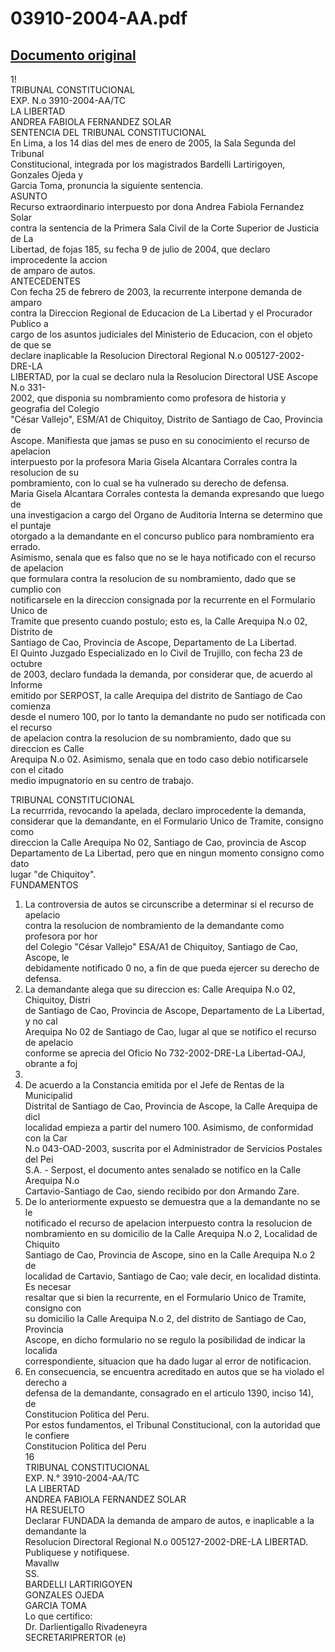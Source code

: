 
03910-2004-AA.pdf
=================
  
[Documento original](https://tc.gob.pe/jurisprudencia/2005/03910-2004-AA.pdf)  
---  
1!  
TRIBUNAL CONSTITUCIONAL  
EXP. N.o 3910-2004-AA/TC  
LA LIBERTAD  
ANDREA FABIOLA FERNANDEZ SOLAR  
SENTENCIA DEL TRIBUNAL CONSTITUCIONAL  
En Lima, a los 14 dias del mes de enero de 2005, la Sala Segunda del Tribunal  
Constitucional, integrada por los magistrados Bardelli Lartirigoyen, Gonzales Ojeda y  
Garcia Toma, pronuncia la siguiente sentencia.  
ASUNTO  
Recurso extraordinario interpuesto por dona Andrea Fabiola Fernandez Solar  
contra la sentencia de la Primera Sala Civil de la Corte Superior de Justicia de La  
Libertad, de fojas 185, su fecha 9 de julio de 2004, que declaro improcedente la accion  
de amparo de autos.  
ANTECEDENTES  
Con fecha 25 de febrero de 2003, la recurrente interpone demanda de amparo  
contra la Direccion Regional de Educacion de La Libertad y el Procurador Publico a  
cargo de los asuntos judiciales del Ministerio de Educacion, con el objeto de que se  
declare inaplicable la Resolucion Directoral Regional N.o 005127-2002-DRE-LA  
LIBERTAD, por la cual se declaro nula la Resolucion Directoral USE Ascope N.o 331-  
2002, que disponia su nombramiento como profesora de historia y geografia del Colegio  
"César Vallejo", ESM/A1 de Chiquitoy, Distrito de Santiago de Cao, Provincia de  
Ascope. Manifiesta que jamas se puso en su conocimiento el recurso de apelacion  
interpuesto por la profesora Maria Gisela Alcantara Corrales contra la resolucion de su  
pombramiento, con lo cual se ha vulnerado su derecho de defensa.  
Maria Gisela Alcantara Corrales contesta la demanda expresando que luego de  
una investigacion a cargo del Organo de Auditoria Interna se determino que el puntaje  
otorgado a la demandante en el concurso publico para nombramiento era errado.  
Asimismo, senala que es falso que no se le haya notificado con el recurso de apelacion  
que formulara contra la resolucion de su nombramiento, dado que se cumplio con  
notificarsele en la direccion consignada por la recurrente en el Formulario Unico de  
Tramite que presento cuando postulo; esto es, la Calle Arequipa N.o 02, Distrito de  
Santiago de Cao, Provincia de Ascope, Departamento de La Libertad.  
El Quinto Juzgado Especializado en lo Civil de Trujillo, con fecha 23 de octubre  
de 2003, declaro fundada la demanda, por considerar que, de acuerdo al Informe  
emitido por SERPOST, la calle Arequipa del distrito de Santiago de Cao comienza  
desde el numero 100, por lo tanto la demandante no pudo ser notificada con el recurso  
de apelacion contra la resolucion de su nombramiento, dado que su direccion es Calle  
Arequipa N.o 02. Asimismo, senala que en todo caso debio notificarsele con el citado  
medio impugnatorio en su centro de trabajo.  
  
TRIBUNAL CONSTITUCIONAL  
La recurrrida, revocando la apelada, declaro improcedente la demanda,  
considerar que la demandante, en el Formulario Unico de Tramite, consigno como  
direccion la Calle Arequipa No 02, Santiago de Cao, provincia de Ascop  
Departamento de La Libertad, pero que en ningun momento consigno como dato  
lugar "de Chiquitoy".  
FUNDAMENTOS  
1. La controversia de autos se circunscribe a determinar si el recurso de apelacio  
contra la resolucion de nombramiento de la demandante como profesora por hor  
del Colegio "César Vallejo" ESA/A1 de Chiquitoy, Santiago de Cao, Ascope, le  
debidamente notificado 0 no, a fin de que pueda ejercer su derecho de defensa.  
2. La demandante alega que su direccion es: Calle Arequipa N.o 02, Chiquitoy, Distri  
de Santiago de Cao, Provincia de Ascope, Departamento de La Libertad, y no cal  
Arequipa No 02 de Santiago de Cao, lugar al que se notifico el recurso de apelacio  
conforme se aprecia del Oficio No 732-2002-DRE-La Libertad-OAJ, obrante a foj  
4.  
3. De acuerdo a la Constancia emitida por el Jefe de Rentas de la Municipalid  
Distrital de Santiago de Cao, Provincia de Ascope, la Calle Arequipa de dicl  
localidad empieza a partir del numero 100. Asimismo, de conformidad con la Car  
N.o 043-OAD-2003, suscrita por el Administrador de Servicios Postales del Pei  
S.A. - Serpost, el documento antes senalado se notifico en la Calle Arequipa N.o  
Cartavio-Santiago de Cao, siendo recibido por don Armando Zare.  
4. De lo anteriormente expuesto se demuestra que a la demandante no se le  
notificado el recurso de apelacion interpuesto contra la resolucion de  
nombramiento en su domicilio de la Calle Arequipa N.o 2, Localidad de Chiquito  
Santiago de Cao, Provincia de Ascope, sino en la Calle Arequipa N.o 2 de  
localidad de Cartavio, Santiago de Cao; vale decir, en localidad distinta. Es necesar  
resaltar que si bien la recurrente, en el Formulario Unico de Tramite, consigno con  
su domicilio la Calle Arequipa N.o 2, del distrito de Santiago de Cao, Provincia  
Ascope, en dicho formulario no se regulo la posibilidad de indicar la localida  
correspondiente, situacion que ha dado lugar al error de notificacion.  
5. En consecuencia, se encuentra acreditado en autos que se ha violado el derecho a  
defensa de la demandante, consagrado en el articulo 1390, inciso 14), de  
Constitucion Politica del Peru.  
Por estos fundamentos, el Tribunal Constitucional, con la autoridad que le confiere  
Constitucion Politica del Peru  
16  
TRIBUNAL CONSTITUCIONAL  
EXP. N.° 3910-2004-AA/TC  
LA LIBERTAD  
ANDREA FABIOLA FERNANDEZ SOLAR  
HA RESUELTO  
Declarar FUNDADA la demanda de amparo de autos, e inaplicable a la demandante la  
Resolucion Directoral Regional N.o 005127-2002-DRE-LA LIBERTAD.  
Publiquese y notifiquese.  
Mavallw  
SS.  
BARDELLI LARTIRIGOYEN  
GONZALES OJEDA  
GARCIA TOMA  
Lo que certifico:  
Dr. Darlientigallo Rivadeneyra  
SECRETARIPRERTOR (e)